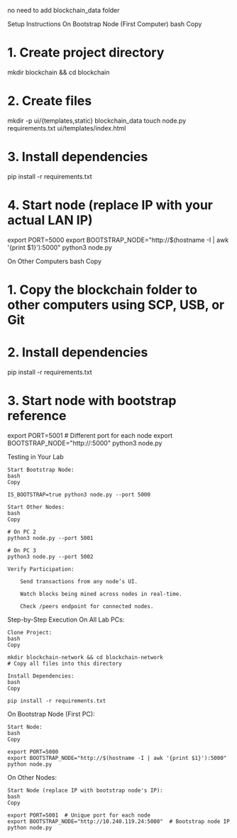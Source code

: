no need to add blockchain_data folder 

Setup Instructions
On Bootstrap Node (First Computer)
bash
Copy

# 1. Create project directory
mkdir blockchain && cd blockchain

# 2. Create files
mkdir -p ui/{templates,static} blockchain_data
touch node.py requirements.txt ui/templates/index.html

# 3. Install dependencies
pip install -r requirements.txt

# 4. Start node (replace IP with your actual LAN IP)
export PORT=5000
export BOOTSTRAP_NODE="http://$(hostname -I | awk '{print $1}'):5000"
python3 node.py

On Other Computers
bash
Copy

# 1. Copy the blockchain folder to other computers using SCP, USB, or Git

# 2. Install dependencies
pip install -r requirements.txt

# 3. Start node with bootstrap reference
export PORT=5001  # Different port for each node
export BOOTSTRAP_NODE="http://<bootstrap-node-ip>:5000"
python3 node.py









Testing in Your Lab

    Start Bootstrap Node:
    bash
    Copy

    IS_BOOTSTRAP=true python3 node.py --port 5000

    Start Other Nodes:
    bash
    Copy

    # On PC 2
    python3 node.py --port 5001

    # On PC 3
    python3 node.py --port 5002

    Verify Participation:

        Send transactions from any node’s UI.

        Watch blocks being mined across nodes in real-time.

        Check /peers endpoint for connected nodes.


Step-by-Step Execution
On All Lab PCs:

    Clone Project:
    bash
    Copy

    mkdir blockchain-network && cd blockchain-network
    # Copy all files into this directory

    Install Dependencies:
    bash
    Copy

    pip install -r requirements.txt

On Bootstrap Node (First PC):

    Start Node:
    bash
    Copy

    export PORT=5000
    export BOOTSTRAP_NODE="http://$(hostname -I | awk '{print $1}'):5000"
    python node.py

On Other Nodes:

    Start Node (replace IP with bootstrap node's IP):
    bash
    Copy

    export PORT=5001  # Unique port for each node
    export BOOTSTRAP_NODE="http://10.240.119.24:5000"  # Bootstrap node IP
    python node.py